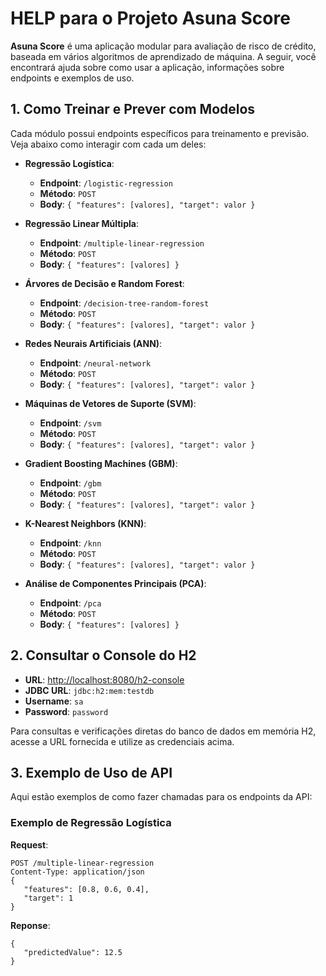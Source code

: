 # HELP para o Projeto Asuna Score

**Asuna Score** é uma aplicação modular para avaliação de risco de crédito, baseada em vários algoritmos de aprendizado de máquina. A seguir, você encontrará ajuda sobre como usar a aplicação, informações sobre endpoints e exemplos de uso.

## 1. Como Treinar e Prever com Modelos

Cada módulo possui endpoints específicos para treinamento e previsão. Veja abaixo como interagir com cada um deles:

- **Regressão Logística**:
  - **Endpoint**: `/logistic-regression`
  - **Método**: `POST`
  - **Body**: `{ "features": [valores], "target": valor }`

- **Regressão Linear Múltipla**:
  - **Endpoint**: `/multiple-linear-regression`
  - **Método**: `POST`
  - **Body**: `{ "features": [valores] }`

- **Árvores de Decisão e Random Forest**:
  - **Endpoint**: `/decision-tree-random-forest`
  - **Método**: `POST`
  - **Body**: `{ "features": [valores], "target": valor }`

- **Redes Neurais Artificiais (ANN)**:
  - **Endpoint**: `/neural-network`
  - **Método**: `POST`
  - **Body**: `{ "features": [valores], "target": valor }`

- **Máquinas de Vetores de Suporte (SVM)**:
  - **Endpoint**: `/svm`
  - **Método**: `POST`
  - **Body**: `{ "features": [valores], "target": valor }`

- **Gradient Boosting Machines (GBM)**:
  - **Endpoint**: `/gbm`
  - **Método**: `POST`
  - **Body**: `{ "features": [valores], "target": valor }`

- **K-Nearest Neighbors (KNN)**:
  - **Endpoint**: `/knn`
  - **Método**: `POST`
  - **Body**: `{ "features": [valores], "target": valor }`

- **Análise de Componentes Principais (PCA)**:
  - **Endpoint**: `/pca`
  - **Método**: `POST`
  - **Body**: `{ "features": [valores] }`

## 2. Consultar o Console do H2

- **URL**: [http://localhost:8080/h2-console](http://localhost:8080/h2-console)
- **JDBC URL**: `jdbc:h2:mem:testdb`
- **Username**: `sa`
- **Password**: `password`

Para consultas e verificações diretas do banco de dados em memória H2, acesse a URL fornecida e utilize as credenciais acima.

## 3. Exemplo de Uso de API

Aqui estão exemplos de como fazer chamadas para os endpoints da API:

### Exemplo de Regressão Logística

**Request**:
```http
POST /multiple-linear-regression
Content-Type: application/json
{
   "features": [0.8, 0.6, 0.4],
   "target": 1
}
```
**Reponse**:
```
{
   "predictedValue": 12.5
}
```
